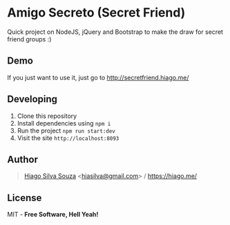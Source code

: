 # Amigo Secreto (Secret Friend)

Quick project on NodeJS, jQuery and Bootstrap to make the draw for secret friend groups :)

## Demo

If you just want to use it, just go to http://secretfriend.hiago.me/

## Developing

1. Clone this repository
2. Install dependencies using `npm i`
3. Run the project `npm run start:dev`
4. Visit the site `http://localhost:8093`

Author
----
> [Hiago Silva Souza](https://www.hiago.me) <<hiasilva@gmail.com>> / https://hiago.me/

License
----

MIT -
**Free Software, Hell Yeah!**